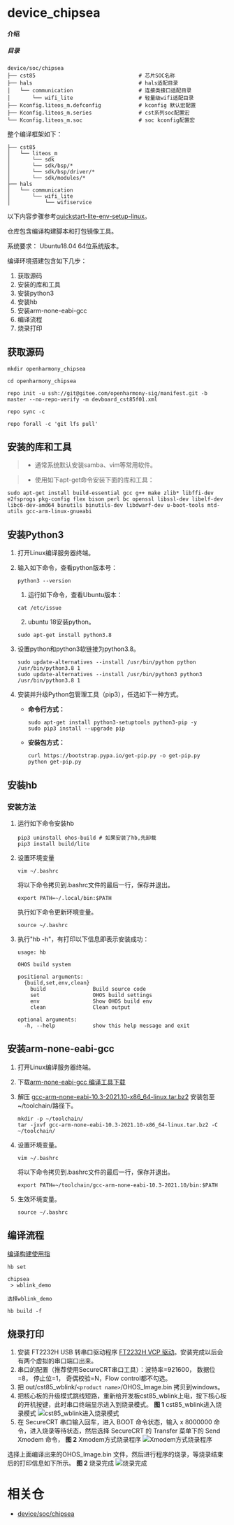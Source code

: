 # device_chipsea

#### 介绍

##### 目录

```
device/soc/chipsea
├── cst85                                 # 芯片SOC名称
├── hals                                  # hals适配目录
│   └── communication                     # 连接类接口适配目录
│       └── wifi_lite                     # 轻量级wifi适配目录
├── Kconfig.liteos_m.defconfig            # kconfig 默认宏配置
├── Kconfig.liteos_m.series               # cst系列soc配置宏
└── Kconfig.liteos_m.soc                  # soc kconfig配置宏
```

整个编译框架如下：

```
├── cst85
│   └── liteos_m
│       └── sdk
│       └── sdk/bsp/*
│       └── sdk/bsp/driver/*
│       └── sdk/modules/*
├── hals
│   └── communication
│       └── wifi_lite
│           └── wifiservice
```

以下内容步骤参考[quickstart-lite-env-setup-linux](https://gitee.com/openharmony/docs/blob/master/zh-cn/device-dev/quick-start/quickstart-lite-env-setup-linux.md)。

仓库包含编译构建脚本和打包镜像工具。

系统要求： Ubuntu18.04 64位系统版本。

编译环境搭建包含如下几步：

1. 获取源码
2. 安装的库和工具
3. 安装python3
4. 安装hb
5. 安装arm-none-eabi-gcc
6. 编译流程
7. 烧录打印

## 获取源码

```shell
mkdir openharmony_chipsea

cd openharmony_chipsea

repo init -u ssh://git@gitee.com/openharmony-sig/manifest.git -b master --no-repo-verify -m devboard_cst85f01.xml

repo sync -c

repo forall -c 'git lfs pull'
```

## 安装的库和工具

> - 通常系统默认安装samba、vim等常用软件。

> - 使用如下apt-get命令安装下面的库和工具：

```
sudo apt-get install build-essential gcc g++ make zlib* libffi-dev e2fsprogs pkg-config flex bison perl bc openssl libssl-dev libelf-dev libc6-dev-amd64 binutils binutils-dev libdwarf-dev u-boot-tools mtd-utils gcc-arm-linux-gnueabi
```

## 安装Python3

1. 打开Linux编译服务器终端。
2. 输入如下命令，查看python版本号：

   ```
   python3 --version
   ```
   1. 运行如下命令，查看Ubuntu版本：

   ```
   cat /etc/issue
   ```

   2. ubuntu 18安装python。
   ```
   sudo apt-get install python3.8
   ```

3. 设置python和python3软链接为python3.8。

   ```
   sudo update-alternatives --install /usr/bin/python python /usr/bin/python3.8 1
   sudo update-alternatives --install /usr/bin/python3 python3 /usr/bin/python3.8 1
   ```
4. 安装并升级Python包管理工具（pip3），任选如下一种方式。

   - **命令行方式：**

     ```
     sudo apt-get install python3-setuptools python3-pip -y
     sudo pip3 install --upgrade pip
     ```
   - **安装包方式：**

     ```
     curl https://bootstrap.pypa.io/get-pip.py -o get-pip.py
     python get-pip.py
     ```

## 安装hb
### 安装方法

1. 运行如下命令安装hb

   ```
   pip3 uninstall ohos-build # 如果安装了hb,先卸载
   pip3 install build/lite
   ```
2. 设置环境变量

   ```
   vim ~/.bashrc
   ```

   将以下命令拷贝到.bashrc文件的最后一行，保存并退出。

   ```
   export PATH=~/.local/bin:$PATH
   ```

   执行如下命令更新环境变量。

   ```
   source ~/.bashrc
   ```
3. 执行"hb -h"，有打印以下信息即表示安装成功：

   ```
   usage: hb

   OHOS build system

   positional arguments:
     {build,set,env,clean}
       build               Build source code
       set                 OHOS build settings
       env                 Show OHOS build env
       clean               Clean output

   optional arguments:
     -h, --help            show this help message and exit
   ```

## 安装arm-none-eabi-gcc

1. 打开Linux编译服务器终端。
2. 下载[arm-none-eabi-gcc 编译工具下载](https://developer.arm.com/-/media/Files/downloads/gnu-rm/10.3-2021.10/gcc-arm-none-eabi-10.3-2021.10-x86_64-linux.tar.bz2)
3. 解压 [gcc-arm-none-eabi-10.3-2021.10-x86_64-linux.tar.bz2](https://developer.arm.com/-/media/Files/downloads/gnu-rm/10.3-2021.10/gcc-arm-none-eabi-10.3-2021.10-x86_64-linux.tar.bz2) 安装包至\~/toolchain/路径下。

   ```shell
   mkdir -p ~/toolchain/
   tar -jxvf gcc-arm-none-eabi-10.3-2021.10-x86_64-linux.tar.bz2 -C ~/toolchain/
   ```
4. 设置环境变量。

   ```
   vim ~/.bashrc
   ```

   将以下命令拷贝到.bashrc文件的最后一行，保存并退出。

   ```
   export PATH=~/toolchain/gcc-arm-none-eabi-10.3-2021.10/bin:$PATH
   ```
5. 生效环境变量。

   ```
   source ~/.bashrc
   ```

## 编译流程

[编译构建使用指](https://gitee.com/openharmony/docs/blob/master/zh-cn/device-dev/subsystems/subsys-build-mini-lite.md)

```shell
hb set

chipsea
 > wblink_demo

选择wblink_demo

hb build -f
```

## 烧录打印

1. 安装 FT2232H USB 转串口驱动程序 [FT2232H VCP 驱动](http://www.ftdichip.cn/Drivers/VCP.htm)。安装完成以后会有两个虚拟的串口端口出来。
2. 串口的配置（推荐使用SecureCRT串口工具）：波特率=921600， 数据位=8， 停止位=1， 奇偶校验=N，Flow control都不勾选。
3. 把 out/cst85_wblink/`<product name>`/OHOS_Image.bin 拷贝到windows。
4. 把核心板的升级模式跳线短路，重新给开发板cst85_wblink上电，按下核心板的开机按键，此时串口终端显示进入到烧录模式。
**图 1**  cst85_wblink进入烧录模式 <a name=""></a>
![](figures/cst85_wblink进入烧录模式.png "cst85_wblink进入烧录模式")
5. 在 SecureCRT 串口输入回车，进入 BOOT 命令状态，输入 x 8000000 命令，进入烧录等待状态，然后选择 SecureCRT 的 Transfer 菜单下的 Send Xmodem 命令，
**图 2**  Xmodem方式烧录程序 <a name=""></a>
![](figures/Xmodem方式烧录程序.png "Xmodem方式烧录程序")

选择上面编译出来的OHOS_Image.bin 文件，然后进行程序的烧录，等烧录结束后的打印信息如下所示。
**图 2**  烧录完成 <a name=""></a>
![](figures/烧录完成.png "烧录完成")

# 相关仓

* [device/soc/chipsea](https://gitee.com/openharmony/device_soc_chipsea)
